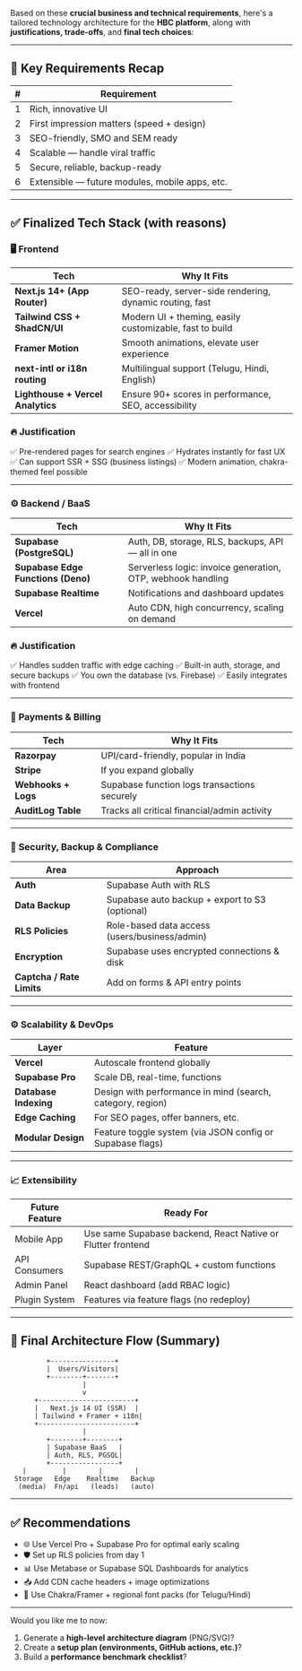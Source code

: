 Based on these **crucial business and technical requirements**, here's a tailored technology architecture for the **HBC platform**, along with **justifications, trade-offs**, and **final tech choices**:

---

## 🧠 Key Requirements Recap

| # | Requirement                                    |
| - | ---------------------------------------------- |
| 1 | Rich, innovative UI                            |
| 2 | First impression matters (speed + design)      |
| 3 | SEO-friendly, SMO and SEM ready                |
| 4 | Scalable — handle viral traffic                |
| 5 | Secure, reliable, backup-ready                 |
| 6 | Extensible — future modules, mobile apps, etc. |

---

## ✅ Finalized Tech Stack (with reasons)

### 🖥️ **Frontend**

| Tech                              | Why It Fits                                             |
| --------------------------------- | ------------------------------------------------------- |
| **Next.js 14+ (App Router)**      | SEO-ready, server-side rendering, dynamic routing, fast |
| **Tailwind CSS + ShadCN/UI**      | Modern UI + theming, easily customizable, fast to build |
| **Framer Motion**                 | Smooth animations, elevate user experience              |
| **next-intl or i18n routing**     | Multilingual support (Telugu, Hindi, English)           |
| **Lighthouse + Vercel Analytics** | Ensure 90+ scores in performance, SEO, accessibility    |

### 🔥 Justification

✅ Pre-rendered pages for search engines
✅ Hydrates instantly for fast UX
✅ Can support SSR + SSG (business listings)
✅ Modern animation, chakra-themed feel possible

---

### ⚙️ **Backend / BaaS**

| Tech                               | Why It Fits                                                 |
| ---------------------------------- | ----------------------------------------------------------- |
| **Supabase (PostgreSQL)**          | Auth, DB, storage, RLS, backups, API — all in one           |
| **Supabase Edge Functions (Deno)** | Serverless logic: invoice generation, OTP, webhook handling |
| **Supabase Realtime**              | Notifications and dashboard updates                         |
| **Vercel**                         | Auto CDN, high concurrency, scaling on demand               |

### 🔥 Justification

✅ Handles sudden traffic with edge caching
✅ Built-in auth, storage, and secure backups
✅ You own the database (vs. Firebase)
✅ Easily integrates with frontend

---

### 🧾 **Payments & Billing**

| Tech                | Why It Fits                                  |
| ------------------- | -------------------------------------------- |
| **Razorpay**        | UPI/card-friendly, popular in India          |
| **Stripe**          | If you expand globally                       |
| **Webhooks + Logs** | Supabase function logs transactions securely |
| **AuditLog Table**  | Tracks all critical financial/admin activity |

---

### 🔐 **Security, Backup & Compliance**

| Area                      | Approach                                       |
| ------------------------- | ---------------------------------------------- |
| **Auth**                  | Supabase Auth with RLS                         |
| **Data Backup**           | Supabase auto backup + export to S3 (optional) |
| **RLS Policies**          | Role-based data access (users/business/admin)  |
| **Encryption**            | Supabase uses encrypted connections & disk     |
| **Captcha / Rate Limits** | Add on forms & API entry points                |

---

### ⚙️ **Scalability & DevOps**

| Layer                 | Feature                                                    |
| --------------------- | ---------------------------------------------------------- |
| **Vercel**            | Autoscale frontend globally                                |
| **Supabase Pro**      | Scale DB, real-time, functions                             |
| **Database Indexing** | Design with performance in mind (search, category, region) |
| **Edge Caching**      | For SEO pages, offer banners, etc.                         |
| **Modular Design**    | Feature toggle system (via JSON config or Supabase flags)  |

---

### 📈 Extensibility

| Future Feature | Ready For                                                   |
| -------------- | ----------------------------------------------------------- |
| Mobile App     | Use same Supabase backend, React Native or Flutter frontend |
| API Consumers  | Supabase REST/GraphQL + custom functions                    |
| Admin Panel    | React dashboard (add RBAC logic)                            |
| Plugin System  | Features via feature flags (no redeploy)                    |

---

## 🧭 Final Architecture Flow (Summary)

```
         +----------------+
         |  Users/Visitors|
         +--------+-------+
                  |
                  v
      +------------------------+
      |   Next.js 14 UI (SSR)  |
      | Tailwind + Framer + i18n|
      +------------------------+
                  |
         +--------+--------+
         | Supabase BaaS   |
         | Auth, RLS, PGSQL|
         +-----------------+
   |         |        |        |
 Storage   Edge    Realtime   Backup
  (media)  Fn/api   (leads)   (auto)
```

---

## ✅ Recommendations

* 🌐 Use Vercel Pro + Supabase Pro for optimal early scaling
* 🛡️ Set up RLS policies from day 1
* 📊 Use Metabase or Supabase SQL Dashboards for analytics
* 📥 Add CDN cache headers + image optimizations
* 🎨 Use Chakra/Framer + regional font packs (for Telugu/Hindi)

---

Would you like me to now:

1. Generate a **high-level architecture diagram** (PNG/SVG)?
2. Create a **setup plan (environments, GitHub actions, etc.)**?
3. Build a **performance benchmark checklist**?
